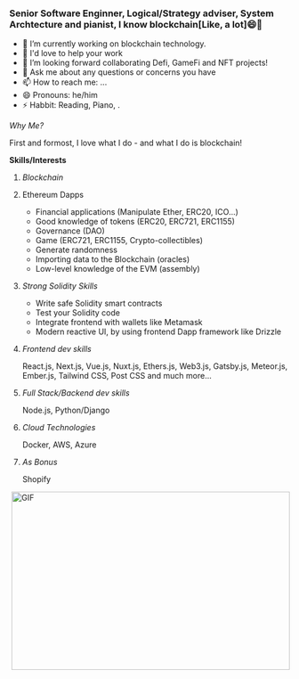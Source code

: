 ### Senior Software Enginner, Logical/Strategy adviser, System Archtecture and pianist, I know blockchain[Like, a lot]😄👋
- 🔭 I’m currently working on blockchain technology.
- 🌱 I'd love to help your work
- 👯 I’m looking forward collaborating Defi, GameFi and NFT projects! 
- 💬 Ask me about any questions or concerns you have
- 📫 How to reach me: ...
- 😄 Pronouns: he/him
- ⚡ Habbit: Reading, Piano, .

**Why Me*?*

First and formost, I love what I do - and what I do is blockchain!

**Skills/Interests**

   1. *Blockchain*  
   2.  Ethereum Dapps

       - Financial applications (Manipulate Ether, ERC20, ICO...)
       - Good knowledge of tokens (ERC20, ERC721, ERC1155)
       - Governance (DAO)
       - Game (ERC721, ERC1155, Crypto-collectibles)
       - Generate randomness
       - Importing data to the Blockchain (oracles)
       - Low-level knowledge of the EVM (assembly)
      
   3. *Strong Solidity Skills*
      - Write safe Solidity smart contracts
      - Test your Solidity code
      - Integrate frontend with wallets like Metamask
      - Modern reactive UI, by using frontend Dapp framework like Drizzle
      
   4. *Frontend dev skills* 
   
      React.js, Next.js, Vue.js,  Nuxt.js, Ethers.js, Web3.js, Gatsby.js, Meteor.js, Ember.js, Tailwind CSS, Post CSS and much more...
   5. *Full Stack/Backend dev skills*
   
      Node.js, Python/Django
   6. *Cloud Technologies*
   
       Docker, AWS, Azure
   7. *As Bonus*
   
      Shopify

  <img align="right" alt="GIF" src="https://epicprogrammerassets.netlify.app/Assets/code.gif?raw=true" width="500" height="320" />

<!--
**jupiter229/jupiter229** is a ✨ _special_ ✨ repository because its `README.md` (this file) appears on your GitHub profile.

Here are some ideas to get you started:

- 🔭 I’m currently working on ...
- 🌱 I’m currently learning ...
- 👯 I’m looking to collaborate on ...
- 🤔 I’m looking for help with ...
- 💬 Ask me about ...
- 📫 How to reach me: ...
- 😄 Pronouns: ...
- ⚡ Fun fact: ...
-->
